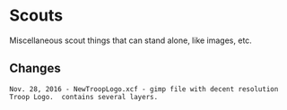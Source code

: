 # Scouts
Miscellaneous scout things that can stand alone, like images, etc.

## Changes
~~~~
Nov. 28, 2016 - NewTroopLogo.xcf - gimp file with decent resolution Troop Logo.  contains several layers.

~~~~
